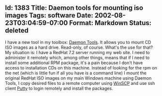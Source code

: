 Id: 1383
Title: Daemon tools for mounting iso images
Tags: software
Date: 2002-08-23T03:04:59-07:00
Format: Markdown
Status: deleted
--------------
I have a new tool in my toolbox: [Daemon
Tools](http://www.daemon-tools.com/daemon_tools.htm). It allows you to
mount CD ISO images as a hard drive. Read-only, of course. What's the
use for that? My situation is: I have a RedHat 7.2 server running my web
site. I need to administer it remotely which, among other things, means
that if I need to install some additional RPM package, it's a pain
because I don't have access to installation CDs on this machine. Instead
of looking for the rpm on the net (which is little fun if all you have
is a command line) I mount the original RedHat ISO images on my main
Windows machine using Daemon Tools, I copy desired files to a remote
computer using [WinSCP](http://winscp.vse.cz/eng/) and use ssh client
[Putty](http://www.chiark.greenend.org.uk/~sgtatham/putty/) to login
remotely and install the packages.
